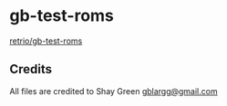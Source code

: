 # gb-test-roms

[retrio/gb-test-roms](https://github.com/retrio/gb-test-roms/tree/c240dd7d700e5c0b00a7bbba52b53e4ee67b5f15)

## Credits

All files are credited to Shay Green <gblargg@gmail.com>
